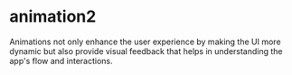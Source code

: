 # animation2

Animations not only enhance the user experience by making the UI more dynamic but also provide visual feedback 
that helps in understanding the app's flow and interactions.
